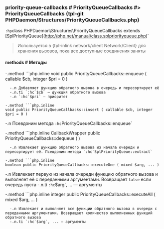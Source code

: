 ### priority-queue-callbacks # PriorityQueueCallbacks #> PriorityQueueCallbacks {tpl-git PHPDaemon/Structures/PriorityQueueCallbacks.php}

`:hp`class PHPDaemon\Structures\PriorityQueueCallbacks extends \[SplPriorityQueue](http://php.net/manual/class.splpriorityqueue.php)`

> Используется в {tpl-inlink network/client Network/Client} для хранения вызовов, пока все доступные соединения заняты

#### methods # Методы

 -.method ```php.inline
 void public PriorityQueueCallbacks::enqueue ( callable $cb, integer $pri = 0 )
 ```
   -.n Добавляет функцию обратного вызова в очередь и пересортирует её
   -.n.ti `:hc`$cb` — функция обратного вызова
   -.n `:hc`$pri` — приоритет

 -.method ```php.inline
 void public PriorityQueueCallbacks::insert ( callable $cb, integer $pri = 0 )
 ```
   -.n Псевдоним метода `:hc`PriorityQueueCallbacks::enqueue`

 -.method ```php.inline
 CallbackWrapper public PriorityQueueCallbacks::dequeue ( )
 ```
   -.n Извлекает функцию обратного вызова из начала очереди и пересортирует её. Псевдоним метода `:hc`SplPriorityQueue::extract`

 -.method ```php.inline
 boolean public PriorityQueueCallbacks::executeOne ( mixed $arg, ... )
 ```
   -.n Извлекает первую из начала очереди функцию обратного вызова и выполняет её с переданными аргументами. Возвращает `false` если очередь пуста
   -.n.ti `:hc`$arg`, ... — аргументы

 -.method ```php.inline
 integer public PriorityQueueCallbacks::executeAll ( mixed $arg, ... )
 ```
   -.n Извлекает и выполняет все функции обратного вызова в очереди с переданными аргументами. Возвращает количество выполненных функций обратного вызова
   -.n.ti `:hc`$arg`, ... — аргументы
